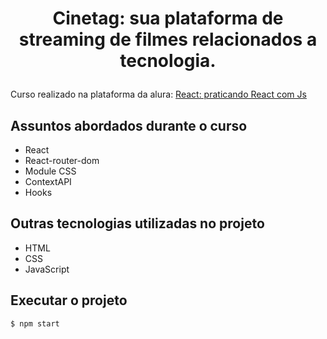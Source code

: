# <p align="center">Cinetag: sua plataforma de streaming de filmes relacionados a tecnologia.</p>

Curso realizado na plataforma da alura: [React:
praticando React com Js](https://www.alura.com.br/curso-online-react-praticando-react-js)


## Assuntos abordados durante o curso
* React
* React-router-dom
* Module CSS
* ContextAPI
* Hooks

## Outras tecnologias utilizadas no projeto
* HTML
* CSS
* JavaScript

## Executar o projeto

```sh
$ npm start
```
